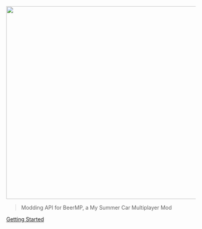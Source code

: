 <img style="width: 512px" src="_media/BeerMP_Icon.png">

> Modding API for BeerMP, a My Summer Car Multiplayer Mod

[Getting Started](#quick-start-guide)
